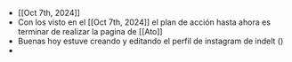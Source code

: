 - [[Oct 7th, 2024]]
- Con los visto en el [[Oct 7th, 2024]] el plan de acción hasta ahora es terminar de realizar la pagina de [[Ato]]
- Buenas hoy estuve creando y editando el perfil de instagram de indelt ()
-